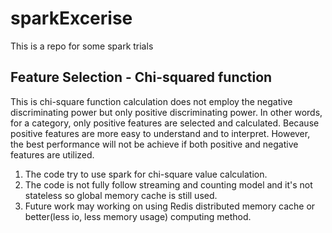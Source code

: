 # sparkExcerise
This is a repo for some spark trials

## Feature Selection - Chi-squared function
This is chi-square function calculation does not employ the negative discriminating power but only positive discriminating power.
In other words, for a category, only positive features are selected and calculated. Because positive features are more easy to understand and to interpret.
However, the best performance will not be achieve if both positive and negative features are utilized.

1. The code try to use spark for chi-square value calculation.
2. The code is not fully follow streaming and counting model and it's not stateless so global memory cache is still used.
3. Future work may working on using Redis distributed memory cache or better(less io, less memory usage) computing method.

